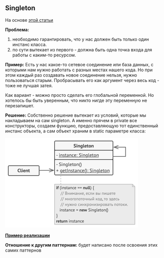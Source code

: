 ## Singleton
На основе [этой статьи](https://refactoring.guru/ru/design-patterns/singleton)

**Проблема:**
1) необходимо гарантировать, что у нас должен быть только один
инстанс класса.
2) по сути вытекает из первого - должна быть одна точка входа для работы с каким-то
ресурсом.

**Пример:** Есть у нас какое-то сетевое соединение или база данных, с которыми нам
нужно работать с разных местах нашего кода. Но при этом каждый раз создавать новое
соединение нельзя, нужно пользоваться старым. Пробрасывать его как аргумент через
весь код - тоже не лучшая затея.

Как вариант - можно просто сделать его глобальной переменной. Но хотелось бы быть
уверенным, что никто нигде эту переменную не перезапишет.

**Решение:** Собственно решение вытекает из условий, которые мы накладываем на
сам singleton. А именно прячем в private все конструкторы, создаем функцию,
предоставляющую тот единственный инстанс объекта, а сам объект храним в static
параметре класса:

![Пример реализации](./img/singleton1.png)

**[Пример реализации](../../src/patterns/factory_method.cpp)**

**Отношение к другим паттернам:** будет написано после освоения этих самих паттернов

